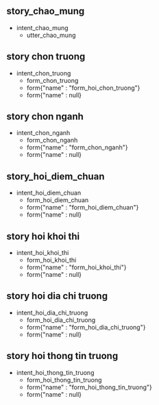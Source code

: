 ## story_chao_mung   
* intent_chao_mung
   - utter_chao_mung

## story chon truong
* intent_chon_truong
   - form_chon_truong
   - form{"name" : "form_hoi_chon_truong"}
   - form{"name" : null}

## story chon nganh
* intent_chon_nganh
   - form_chon_nganh
   - form{"name" : "form_chon_nganh"}
   - form{"name" : null}

## story_hoi_diem_chuan
* intent_hoi_diem_chuan
   - form_hoi_diem_chuan
   - form{"name" : "form_hoi_diem_chuan"}
   - form{"name" : null}

## story hoi khoi thi
* intent_hoi_khoi_thi
   - form_hoi_khoi_thi
   - form{"name" : "form_hoi_khoi_thi"}
   - form{"name" : null}

## story hoi dia chi truong
* intent_hoi_dia_chi_truong
   - form_hoi_dia_chi_truong
   - form{"name" : "form_hoi_dia_chi_truong"}
   - form{"name" : null}

## story hoi thong tin truong
* intent_hoi_thong_tin_truong
   - form_hoi_thong_tin_truong
   - form{"name" : "form_hoi_thong_tin_truong"}
   - form{"name" : null}

